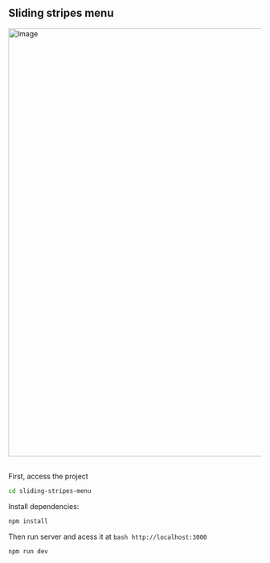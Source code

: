 ## Sliding stripes menu

<img src="https://github.com/fernanda-freitas/sliding-stripes-menu/assets/33285862/24cc48df-232e-4efe-ac8b-59ddcb0e2c3b" alt="Image" width="850">

</br>
</br>

First, access the project
```bash
cd sliding-stripes-menu
```

Install dependencies:
```bash
npm install
```

Then run server and acess it at ```bash http://localhost:3000```
```bash
npm run dev
```
